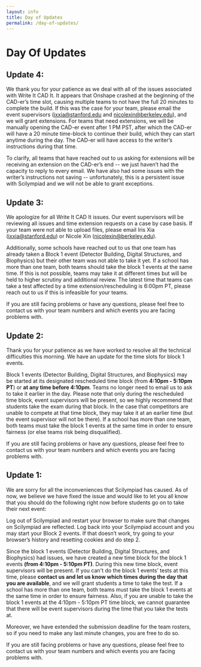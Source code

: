 ```yaml
---
layout: info
title: Day of Updates
permalink: /day-of-updates/
---
```


# Day Of Updates

## Update 4:
We thank you for your patience as we deal with all of the issues associated with Write It CAD It. It appears that Onshape crashed at the beginning of the CAD-er’s time slot, causing multiple teams to not have the full 20 minutes to complete the build. If this was the case for your team, please email the event supervisors (ixxia@stanford.edu and nicolexin@berkeley.edu), and we will grant extensions. For teams that need extensions, we will be manually opening the CAD-er event after 1 PM PST, after which the CAD-er will have a 20 minute time-block to continue their build, which they can start anytime during the day. The CAD-er will have access to the writer’s instructions during that time.

To clarify, all teams that have reached out to us asking for extensions will be receiving an extension on the CAD-er’s end -- we just haven’t had the capacity to reply to every email. We have also had some issues with the writer’s instructions not saving -- unfortunately, this is a persistent issue with Scilympiad and we will not be able to grant exceptions.

## Update 3:
We apologize for all Write It CAD It issues. Our event supervisors will be reviewing all issues and time extension requests on a case by case basis. If your team were not able to upload files, please email Iris Xia (ixxia@stanford.edu) or Nicole Xin (nicolexin@berkeley.edu).

Additionally, some schools have reached out to us that one team has already taken a Block 1 event (Detector Building, Digital Structures, and Biophysics) but their other team was not able to take it yet. If a school has more than one team, both teams should take the block 1 events at the same time. If this is not possible, teams may take it at different times but will be held to higher scrutiny and additional review. The latest time that teams can take a test affected by a time extension/rescheduling is 6:00pm PT, please reach out to us if this is infeasible for your teams.

If you are still facing problems or have any questions, please feel free to contact us with your team numbers and which events you are facing problems with.


## Update 2:
Thank you for your patience as we have worked to resolve all the technical difficulties this morning. We have an update for the time slots for block 1 events.

Block 1 events (Detector Building, Digital Structures, and Biophysics) may be started at its designated rescheduled time block (from **4:10pm - 5:10pm PT**) or **at any time before 4:10pm**. Teams no longer need to email us to ask to take it earlier in the day. Please note that only during the rescheduled time block, event supervisors will be present, so we highly recommend that students take the exam during that block. In the case that competitors are unable to compete at that time block, they may take it at an earlier time (but the event supervisor will not be there). If a school has more than one team, both teams must take the block 1 events at the same time in order to ensure fairness (or else teams risk being disqualified). 

If you are still facing problems or have any questions, please feel free to contact us with your team numbers and which events you are facing problems with.

## Update 1:
We are sorry for all the inconveniences that Scilympiad has caused. As of now, we believe we have fixed the issue and would like to let you all know that you should do the following right now before students go on to take their next event:

Log out of Scilympiad and restart your browser to make sure that changes on Scilympiad are reflected.
Log back into your Scilympiad account and you may start your Block 2 events.
If that doesn’t work, try going to your browser’s history and resetting cookies and do step 2.

Since the block 1 events (Detector Building, Digital Structures, and Biophysics) had issues, we have created a new time block for the block 1 events **(from 4:10pm - 5:10pm PT)**. During this new time block, event supervisors will be present. If you can't do the block 1 events’ tests at this time, please **contact us and let us know which times during the day that you are available**, and we will grant students a time to take the test. If a school has more than one team, both teams must take the block 1 events at the same time in order to ensure fairness. Also, if you are unable to take the block 1 events at the 4:10pm - 5:10pm PT time block, we cannot guarantee that there will be event supervisors during the time that you take the tests at.

Moreover, we have extended the submission deadline for the team rosters, so if you need to make any last minute changes, you are free to do so.

If you are still facing problems or have any questions, please feel free to contact us with your team numbers and which events you are facing problems with.
